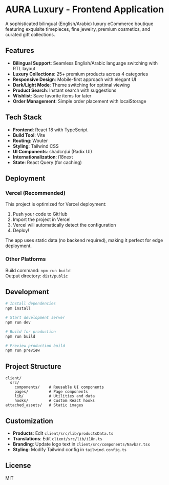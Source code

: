 # AURA Luxury - Frontend Application

A sophisticated bilingual (English/Arabic) luxury eCommerce boutique featuring exquisite timepieces, fine jewelry, premium cosmetics, and curated gift collections.

## Features

- **Bilingual Support**: Seamless English/Arabic language switching with RTL layout
- **Luxury Collections**: 25+ premium products across 4 categories
- **Responsive Design**: Mobile-first approach with elegant UI
- **Dark/Light Mode**: Theme switching for optimal viewing
- **Product Search**: Instant search with suggestions
- **Wishlist**: Save favorite items for later
- **Order Management**: Simple order placement with localStorage

## Tech Stack

- **Frontend**: React 18 with TypeScript
- **Build Tool**: Vite
- **Routing**: Wouter
- **Styling**: Tailwind CSS
- **UI Components**: shadcn/ui (Radix UI)
- **Internationalization**: i18next
- **State**: React Query (for caching)

## Deployment

### Vercel (Recommended)

This project is optimized for Vercel deployment:

1. Push your code to GitHub
2. Import the project in Vercel
3. Vercel will automatically detect the configuration
4. Deploy!

The app uses static data (no backend required), making it perfect for edge deployment.

### Other Platforms

Build command: `npm run build`  
Output directory: `dist/public`

## Development

```bash
# Install dependencies
npm install

# Start development server
npm run dev

# Build for production
npm run build

# Preview production build
npm run preview
```

## Project Structure

```
client/
  src/
    components/    # Reusable UI components
    pages/         # Page components
    lib/           # Utilities and data
    hooks/         # Custom React hooks
attached_assets/   # Static images
```

## Customization

- **Products**: Edit `client/src/lib/productsData.ts`
- **Translations**: Edit `client/src/lib/i18n.ts`
- **Branding**: Update logo text in `client/src/components/Navbar.tsx`
- **Styling**: Modify Tailwind config in `tailwind.config.ts`

## License

MIT
